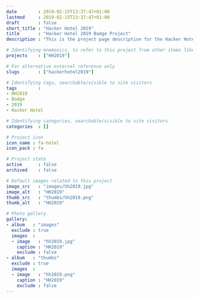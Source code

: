 ```yaml
---
date        : 2019-02-15T13:37:47+01:00
lastmod     : 2019-02-15T13:37:47+01:00
draft       : false
short_title : "Hacker Hotel 2019"
title       : "Hacker Hotel 2019 Badge Project"
description : "This is the project page description for the Hacker Hotel 2019 Project"

# Identifying mnemonics, to refer to this project from other items like blogs, etc.
projects    : ["HH2019"]

# For alternative external reference only
slugs       : ["hackerhotel2019"]

# Identifying tags, searchable/visible to site visitors
tags        :
- HH2019
- Badge
- 2019
- Hacker Hotel

# Identifying categories, searchable/visible to site visitors
categories  : []

# Project icon
icon_name : fa-hotel
icon_pack : fa

# Project state
active      : false
archived    : false

# Default images related to this project
image_src   : "images/hh2019.jpg"
image_alt   : "HH2019"
thumb_src   : "thumbs/hh2019.png"
thumb_alt   : "HH2019"

# Photo gallery
gallery:
- album   : "images"
  exclude : true
  images  :
  - image   : "hh2019.jpg"
    caption : "HH2019"
    exclude : false
- album   : "thumbs"
  exclude : true
  images  :
  - image   : "hh2019.png"
    caption : "HH2019"
    exclude : false
---
```

